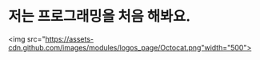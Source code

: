 # 저는 프로그래밍을 처음 해봐요.
<img src="https://assets-cdn.github.com/images/modules/logos_page/Octocat.png"width="500">

